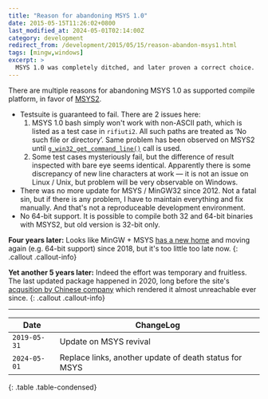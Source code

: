 ```yaml
---
title: "Reason for abandoning MSYS 1.0"
date: 2015-05-15T11:26:02+0800
last_modified_at: 2024-05-01T02:14:00Z
category: development
redirect_from: /development/2015/05/15/reason-abandon-msys1.html
tags: [mingw,windows]
excerpt: >
  MSYS 1.0 was completely ditched, and later proven a correct choice.
---
```


There are multiple reasons for abandoning MSYS 1.0 as supported compile
platform, in favor of [MSYS2][1].

* Testsuite is guaranteed to fail. There are 2 issues here:
  1. MSYS 1.0 bash simply won't work with non-ASCII path, which
     is listed as a test case in `rifiuti2`. All such paths are treated
     as &lsquo;No such file or directory&rsquo;. Same problem has been
     observed on MSYS2 until [`g_win32_get_command_line()`][2] call is used.
  1. Some test cases mysteriously fail, but the difference of result inspected
     with bare eye seems identical. Apparently there is some discrepancy
     of new line characters at work &mdash; it is not an issue on Linux / Unix,
     but problem will be very observable on Windows.
* There was no more update for MSYS / MinGW32 since 2012. Not a fatal sin,
  but if there is any problem, I have to maintain everything and fix
  manually. And that's not a reproduceable development environment.
* No 64-bit support. It is possible to compile both 32 and 64-bit binaries
  with MSYS2, but old version is 32-bit only.

**Four years later:** Looks like MinGW + MSYS [has a new home][3] and moving
again (e.g. 64-bit support) since 2018, but it's too little too late now.
{: .callout .callout-info}

**Yet another 5 years later:** Indeed the effort was temporary and fruitless.
The last updated package happened in 2020, long before the site's
[acqusition by Chinese company][4] which rendered it almost unreachable ever since.
{: .callout .callout-info}

<hr class="short" />

<div class="table-responsive small" markdown="1">

| Date | ChangeLog |
| --- | --- |
| `2019-05-31` | Update on MSYS revival |
| `2024-05-01` | Replace links, another update of death status for MSYS |
{: .table .table-condensed}

[1]: https://www.msys2.org/
[2]: https://developer-old.gnome.org/glib/unstable/glib-Windows-Compatibility-Functions.html#g-win32-get-command-line
[3]: https://osdn.net/projects/mingw/
[4]: https://web.archive.org/web/20240207212816/https://tsukurimashou.org/osdn.php.en
